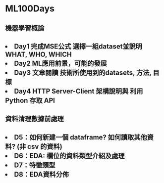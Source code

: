 # ML100Days

<h2>機器學習概論<h2>
<li>Day1 完成MSE公式 選擇一組dataset並說明WHAT, WHO, WHICH</li>
<li>Day2 ML應用前景，可能的發展</li>
<li>Day3 文章閱讀 技術所使用到的datasets, 方法, 目標</li>
<li>Day4 HTTP Server-Client 架構說明與 利用 Python 存取 API</li>
<h2>資料清理數據前處理<h2>
<li>D5：如何新建一個 dataframe? 如何讀取其他資料? (非 csv 的資料)</li>
<li>D6：EDA: 欄位的資料類型介紹及處理</li>
<li>D7：特徵類型</li>
<li>D8：EDA資料分佈</li>
